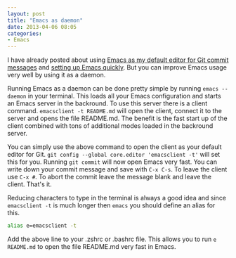 ```yaml
---
layout: post
title: "Emacs as daemon"
date: 2013-04-06 08:05
categories:
- Emacs
---
```


I have already posted about using [Emacs as my default editor for Git commit
messages](/blog/2012/10/27/emacs-as-default-editor-for-git) and [setting up
Emacs quickly](/blog/2013/01/08/emacs-as-primary-text-editor-for-lazy-developers).
But you can improve Emacs usage very well by using it as a daemon.

Running Emacs as a daemon can be done pretty simple by running
```emacs --daemon``` in your terminal. This loads all your Emacs configuration
and starts an Emacs server in the backround. To use this server there is a
client command. ```emacsclient -t README.md``` will open the client, connect it
to the server and opens the file README.md. The benefit is the fast start up of
the client combined with tons of additional modes loaded in the backround
server.

You can simply use the above command to open the client as your default editor
for Git. ```git config --global core.editor 'emacsclient -t'``` will set this
for you. Running ```git commit``` will now open Emacs very fast. You can write
down your commit message and save with ```C-x C-s```. To leave the client use
```C-x #```. To abort the commit leave the message blank and leave the client.
That's it.

Reducing characters to type in the terminal is always a good idea and since
```emacsclient -t``` is much longer then ```emacs``` you should define an alias
for this.

```sh
alias e=emacsclient -t
```

Add the above line to your .zshrc or .bashrc file. This allows you to run
```e README.md``` to open the file README.md very fast in Emacs.
